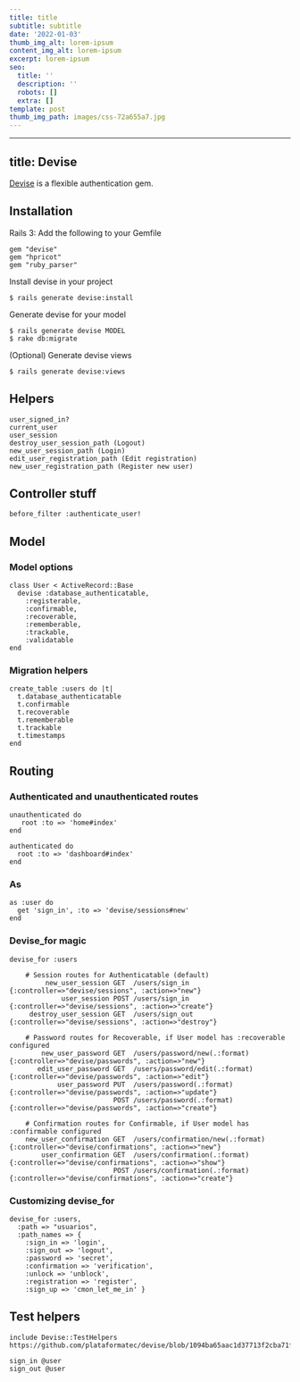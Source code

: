 ```yaml
---
title: title
subtitle: subtitle
date: '2022-01-03'
thumb_img_alt: lorem-ipsum
content_img_alt: lorem-ipsum
excerpt: lorem-ipsum
seo:
  title: ''
  description: ''
  robots: []
  extra: []
template: post
thumb_img_path: images/css-72a655a7.jpg
---
```

---
title: Devise
---

[Devise](https://github.com/plataformatec/devise) is a flexible authentication
gem.

## Installation

Rails 3: Add the following to your Gemfile

    gem "devise"
    gem "hpricot"
    gem "ruby_parser"

Install devise in your project

    $ rails generate devise:install

Generate devise for your model

    $ rails generate devise MODEL
    $ rake db:migrate

(Optional) Generate devise views

    $ rails generate devise:views

## Helpers

    user_signed_in?
    current_user
    user_session
    destroy_user_session_path (Logout)
    new_user_session_path (Login)
    edit_user_registration_path (Edit registration)
    new_user_registration_path (Register new user)

## Controller stuff

    before_filter :authenticate_user!

## Model

### Model options

    class User < ActiveRecord::Base
      devise :database_authenticatable,
        :registerable,
        :confirmable,
        :recoverable,
        :rememberable,
        :trackable,
        :validatable
    end

### Migration helpers

    create_table :users do |t|
      t.database_authenticatable
      t.confirmable
      t.recoverable
      t.rememberable
      t.trackable
      t.timestamps
    end

## Routing

### Authenticated and unauthenticated routes

    unauthenticated do
       root :to => 'home#index'
    end

    authenticated do
      root :to => 'dashboard#index'
    end

### As

    as :user do
      get 'sign_in', :to => 'devise/sessions#new'
    end

### Devise_for magic

    devise_for :users

        # Session routes for Authenticatable (default)
             new_user_session GET  /users/sign_in                    {:controller=>"devise/sessions", :action=>"new"}
                 user_session POST /users/sign_in                    {:controller=>"devise/sessions", :action=>"create"}
         destroy_user_session GET  /users/sign_out                   {:controller=>"devise/sessions", :action=>"destroy"}

        # Password routes for Recoverable, if User model has :recoverable configured
            new_user_password GET  /users/password/new(.:format)     {:controller=>"devise/passwords", :action=>"new"}
           edit_user_password GET  /users/password/edit(.:format)    {:controller=>"devise/passwords", :action=>"edit"}
                user_password PUT  /users/password(.:format)         {:controller=>"devise/passwords", :action=>"update"}
                              POST /users/password(.:format)         {:controller=>"devise/passwords", :action=>"create"}

        # Confirmation routes for Confirmable, if User model has :confirmable configured
        new_user_confirmation GET  /users/confirmation/new(.:format) {:controller=>"devise/confirmations", :action=>"new"}
            user_confirmation GET  /users/confirmation(.:format)     {:controller=>"devise/confirmations", :action=>"show"}
                              POST /users/confirmation(.:format)     {:controller=>"devise/confirmations", :action=>"create"}

### Customizing devise_for

    devise_for :users,
      :path => "usuarios",
      :path_names => {
        :sign_in => 'login',
        :sign_out => 'logout',
        :password => 'secret',
        :confirmation => 'verification',
        :unlock => 'unblock',
        :registration => 'register',
        :sign_up => 'cmon_let_me_in' }

## Test helpers

    include Devise::TestHelpers
    https://github.com/plataformatec/devise/blob/1094ba65aac1d37713f2cba71f9edad76b5ca274/lib/devise/test_helpers.rb

    sign_in @user
    sign_out @user
